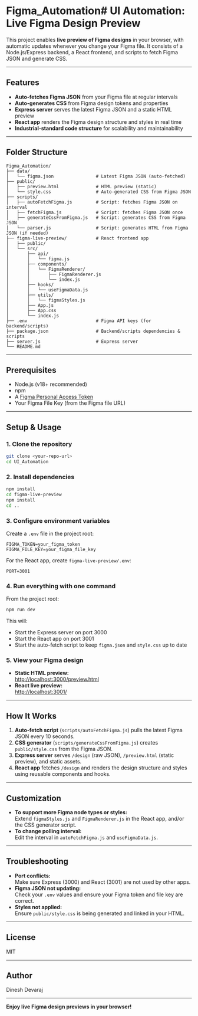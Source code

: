 # Figma_Automation# UI Automation: Live Figma Design Preview

This project enables **live preview of Figma designs** in your browser, with automatic updates whenever you change your Figma file. It consists of a Node.js/Express backend, a React frontend, and scripts to fetch Figma JSON and generate CSS.

---

## Features

- **Auto-fetches Figma JSON** from your Figma file at regular intervals
- **Auto-generates CSS** from Figma design tokens and properties
- **Express server** serves the latest Figma JSON and a static HTML preview
- **React app** renders the Figma design structure and styles in real time
- **Industrial-standard code structure** for scalability and maintainability

---

## Folder Structure

```
Figma_Automation/
├── data/
│   └── figma.json                # Latest Figma JSON (auto-fetched)
├── public/
│   ├── preview.html              # HTML preview (static)
│   └── style.css                 # Auto-generated CSS from Figma JSON
├── scripts/
│   ├── autoFetchFigma.js         # Script: fetches Figma JSON on interval
│   ├── fetchFigma.js             # Script: fetches Figma JSON once
│   ├── generateCssFromFigma.js   # Script: generates CSS from Figma JSON
│   └── parser.js                 # Script: generates HTML from Figma JSON (if needed)
├── figma-live-preview/           # React frontend app
│   ├── public/
│   └── src/
│       ├── api/
│       │   └── figma.js
│       ├── components/
│       │   └── FigmaRenderer/
│       │       ├── FigmaRenderer.js
│       │       └── index.js
│       ├── hooks/
│       │   └── useFigmaData.js
│       ├── utils/
│       │   └── figmaStyles.js
│       ├── App.js
│       ├── App.css
│       └── index.js
├── .env                          # Figma API keys (for backend/scripts)
├── package.json                  # Backend/scripts dependencies & scripts
├── server.js                     # Express server
└── README.md
```

---

## Prerequisites

- Node.js (v18+ recommended)
- npm
- A [Figma Personal Access Token](https://www.figma.com/developers/api#access-tokens)
- Your Figma File Key (from the Figma file URL)

---

## Setup & Usage

### 1. **Clone the repository**

```sh
git clone <your-repo-url>
cd UI_Automation
```

### 2. **Install dependencies**

```sh
npm install
cd figma-live-preview
npm install
cd ..
```

### 3. **Configure environment variables**

Create a `.env` file in the project root:

```
FIGMA_TOKEN=your_figma_token
FIGMA_FILE_KEY=your_figma_file_key
```

For the React app, create `figma-live-preview/.env`:

```
PORT=3001
```

### 4. **Run everything with one command**

From the project root:

```sh
npm run dev
```

This will:

- Start the Express server on port 3000
- Start the React app on port 3001
- Start the auto-fetch script to keep `figma.json` and `style.css` up to date

### 5. **View your Figma design**

- **Static HTML preview:**  
  [http://localhost:3000/preview.html](http://localhost:3000/preview.html)
- **React live preview:**  
  [http://localhost:3001/](http://localhost:3001/)

---

## How It Works

1. **Auto-fetch script** (`scripts/autoFetchFigma.js`) pulls the latest Figma JSON every 10 seconds.
2. **CSS generator** (`scripts/generateCssFromFigma.js`) creates `public/style.css` from the Figma JSON.
3. **Express server** serves `/design` (raw JSON), `/preview.html` (static preview), and static assets.
4. **React app** fetches `/design` and renders the design structure and styles using reusable components and hooks.

---

## Customization

- **To support more Figma node types or styles:**  
  Extend `figmaStyles.js` and `FigmaRenderer.js` in the React app, and/or the CSS generator script.
- **To change polling interval:**  
  Edit the interval in `autoFetchFigma.js` and `useFigmaData.js`.

---

## Troubleshooting

- **Port conflicts:**  
  Make sure Express (3000) and React (3001) are not used by other apps.
- **Figma JSON not updating:**  
  Check your `.env` values and ensure your Figma token and file key are correct.
- **Styles not applied:**  
  Ensure `public/style.css` is being generated and linked in your HTML.

---

## License

MIT

---

## Author

Dinesh Devaraj

---

**Enjoy live Figma design previews in your browser!**
